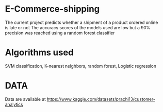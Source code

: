 # E-Commerce-shipping

The current project predicts whether a shipment of a product ordered online is late or not
The accuracy scores of the models used are low but a 90% precision was reached using a random forest classifier

# Algorithms used
SVM classification, K-nearest neighbors, random forest, Logistic regression

# DATA
Data are available at https://www.kaggle.com/datasets/prachi13/customer-analytics
